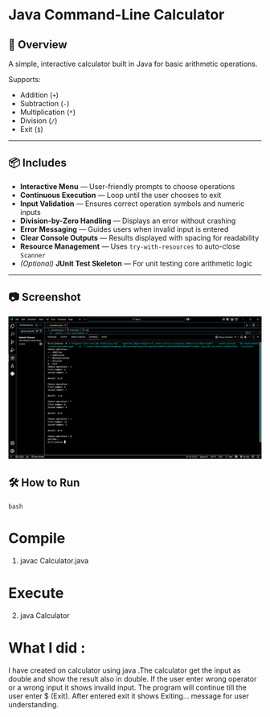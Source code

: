 # Java Command-Line Calculator

## 📌 Overview
A simple, interactive calculator built in Java for basic arithmetic operations.

Supports:
- Addition (`+`)
- Subtraction (`-`)
- Multiplication (`*`)
- Division (`/`)
- Exit (`$`)

---

## 📦 Includes
- **Interactive Menu** — User-friendly prompts to choose operations
- **Continuous Execution** — Loop until the user chooses to exit
- **Input Validation** — Ensures correct operation symbols and numeric inputs
- **Division-by-Zero Handling** — Displays an error without crashing
- **Error Messaging** — Guides users when invalid input is entered
- **Clear Console Outputs** — Results displayed with spacing for readability
- **Resource Management** — Uses `try-with-resources` to auto-close `Scanner`
- *(Optional)* **JUnit Test Skeleton** — For unit testing core arithmetic logic

---
## 📷 Screenshot
![Calculator Output](https://github.com/Dharanikpdb-007/Task-1/blob/main/Screenshot%20%2813%29.png?raw=true)
## 🛠 How to Run
```bash```
# Compile
1. javac Calculator.java

# Execute
2. java Calculator

# What I did :
  I have created on calculator using java .The calculator get the input as double and show the result also in double. If the user enter wrong operator or a wrong input it shows invalid input. The program will continue till the user enter $ (Exit). After entered exit it shows Exiting... message for user understanding.




